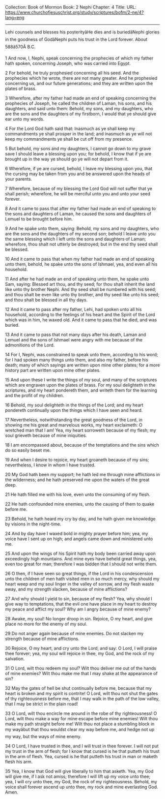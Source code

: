 Collection: Book of Mormon
Book: 2 Nephi
Chapter: 4
Title: 
URL: https://www.churchofjesuschrist.org/study/scriptures/bofm/2-ne/4?lang=eng

---

Lehi counsels and blesses his posterityâHe dies and is buriedâNephi glories in the goodness of GodâNephi puts his trust in the Lord forever. About 588â570Â B.C.

1 And now, I, Nephi, speak concerning the prophecies of which my father hath spoken, concerning Joseph, who was carried into Egypt.

2 For behold, he truly prophesied concerning all his seed. And the prophecies which he wrote, there are not many greater. And he prophesied concerning us, and our future generations; and they are written upon the plates of brass.

3 Wherefore, after my father had made an end of speaking concerning the prophecies of Joseph, he called the children of Laman, his sons, and his daughters, and said unto them: Behold, my sons, and my daughters, who are the sons and the daughters of my firstborn, I would that ye should give ear unto my words.

4 For the Lord God hath said that: Inasmuch as ye shall keep my commandments ye shall prosper in the land; and inasmuch as ye will not keep my commandments ye shall be cut off from my presence.

5 But behold, my sons and my daughters, I cannot go down to my grave save I should leave a blessing upon you; for behold, I know that if ye are brought up in the way ye should go ye will not depart from it.

6 Wherefore, if ye are cursed, behold, I leave my blessing upon you, that the cursing may be taken from you and be answered upon the heads of your parents.

7 Wherefore, because of my blessing the Lord God will not suffer that ye shall perish; wherefore, he will be merciful unto you and unto your seed forever.

8 And it came to pass that after my father had made an end of speaking to the sons and daughters of Laman, he caused the sons and daughters of Lemuel to be brought before him.

9 And he spake unto them, saying: Behold, my sons and my daughters, who are the sons and the daughters of my second son; behold I leave unto you the same blessing which I left unto the sons and daughters of Laman; wherefore, thou shalt not utterly be destroyed; but in the end thy seed shall be blessed.

10 And it came to pass that when my father had made an end of speaking unto them, behold, he spake unto the sons of Ishmael, yea, and even all his household.

11 And after he had made an end of speaking unto them, he spake unto Sam, saying: Blessed art thou, and thy seed; for thou shalt inherit the land like unto thy brother Nephi. And thy seed shall be numbered with his seed; and thou shalt be even like unto thy brother, and thy seed like unto his seed; and thou shalt be blessed in all thy days.

12 And it came to pass after my father, Lehi, had spoken unto all his household, according to the feelings of his heart and the Spirit of the Lord which was in him, he waxed old. And it came to pass that he died, and was buried.

13 And it came to pass that not many days after his death, Laman and Lemuel and the sons of Ishmael were angry with me because of the admonitions of the Lord.

14 For I, Nephi, was constrained to speak unto them, according to his word; for I had spoken many things unto them, and also my father, before his death; many of which sayings are written upon mine other plates; for a more history part are written upon mine other plates.

15 And upon these I write the things of my soul, and many of the scriptures which are engraven upon the plates of brass. For my soul delighteth in the scriptures, and my heart pondereth them, and writeth them for the learning and the profit of my children.

16 Behold, my soul delighteth in the things of the Lord; and my heart pondereth continually upon the things which I have seen and heard.

17 Nevertheless, notwithstanding the great goodness of the Lord, in showing me his great and marvelous works, my heart exclaimeth: O wretched man that I am! Yea, my heart sorroweth because of my flesh; my soul grieveth because of mine iniquities.

18 I am encompassed about, because of the temptations and the sins which do so easily beset me.

19 And when I desire to rejoice, my heart groaneth because of my sins; nevertheless, I know in whom I have trusted.

20 My God hath been my support; he hath led me through mine afflictions in the wilderness; and he hath preserved me upon the waters of the great deep.

21 He hath filled me with his love, even unto the consuming of my flesh.

22 He hath confounded mine enemies, unto the causing of them to quake before me.

23 Behold, he hath heard my cry by day, and he hath given me knowledge by visions in the night-time.

24 And by day have I waxed bold in mighty prayer before him; yea, my voice have I sent up on high; and angels came down and ministered unto me.

25 And upon the wings of his Spirit hath my body been carried away upon exceedingly high mountains. And mine eyes have beheld great things, yea, even too great for man; therefore I was bidden that I should not write them.

26 O then, if I have seen so great things, if the Lord in his condescension unto the children of men hath visited men in so much mercy, why should my heart weep and my soul linger in the valley of sorrow, and my flesh waste away, and my strength slacken, because of mine afflictions?

27 And why should I yield to sin, because of my flesh? Yea, why should I give way to temptations, that the evil one have place in my heart to destroy my peace and afflict my soul? Why am I angry because of mine enemy?

28 Awake, my soul! No longer droop in sin. Rejoice, O my heart, and give place no more for the enemy of my soul.

29 Do not anger again because of mine enemies. Do not slacken my strength because of mine afflictions.

30 Rejoice, O my heart, and cry unto the Lord, and say: O Lord, I will praise thee forever; yea, my soul will rejoice in thee, my God, and the rock of my salvation.

31 O Lord, wilt thou redeem my soul? Wilt thou deliver me out of the hands of mine enemies? Wilt thou make me that I may shake at the appearance of sin?

32 May the gates of hell be shut continually before me, because that my heart is broken and my spirit is contrite! O Lord, wilt thou not shut the gates of thy righteousness before me, that I may walk in the path of the low valley, that I may be strict in the plain road!

33 O Lord, wilt thou encircle me around in the robe of thy righteousness! O Lord, wilt thou make a way for mine escape before mine enemies! Wilt thou make my path straight before me! Wilt thou not place a stumbling block in my wayâbut that thou wouldst clear my way before me, and hedge not up my way, but the ways of mine enemy.

34 O Lord, I have trusted in thee, and I will trust in thee forever. I will not put my trust in the arm of flesh; for I know that cursed is he that putteth his trust in the arm of flesh. Yea, cursed is he that putteth his trust in man or maketh flesh his arm.

35 Yea, I know that God will give liberally to him that asketh. Yea, my God will give me, if I ask not amiss; therefore I will lift up my voice unto thee; yea, I will cry unto thee, my God, the rock of my righteousness. Behold, my voice shall forever ascend up unto thee, my rock and mine everlasting God. Amen.
